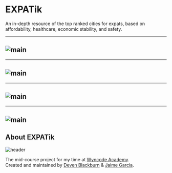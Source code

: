 # EXPATik

An in-depth resource of the top ranked cities for expats, based on affordability, healthcare, economic stability, and safety.

--------------------------------------    
![main](http://s33.postimg.org/do4m8ohwv/Screen_Shot_2016_06_03_at_8_16_30_PM.png)    
--------------------------------------    

--------------------------------------    
![main](http://s33.postimg.org/udwsnddwv/Screen_Shot_2016_06_03_at_8_16_57_PM.png)    
--------------------------------------    

--------------------------------------    
![main](http://s33.postimg.org/b8fr8dv3j/Screen_Shot_2016_06_03_at_8_18_11_PM.png)    
--------------------------------------    

--------------------------------------    
![main](http://s33.postimg.org/4z7x1gvjj/Screen_Shot_2016_06_03_at_8_42_39_PM.png)    
--------------------------------------    

## About EXPATik    
![header](http://s33.postimg.org/de869uqb3/Screen_Shot_2016_06_03_at_8_56_15_PM.png)    

The mid-course project for my time at [Wyncode Academy](https://wyncode.co/).    
Created and maintained by [Deven Blackburn] & [Jaime Garcia](https://github.com/TexasAppz/EXPATIK).    

[Deven Blackburn]: https://www.linkedin.com/in/devenblackburn
